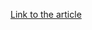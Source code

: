 [Link to the article](https://thehackernews.com/2024/10/sailing-seven-seas-securely-from-port.html)
